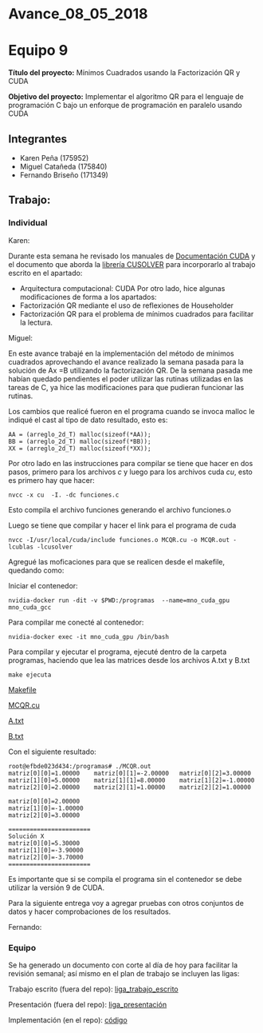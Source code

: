 # Avance_08_05_2018

Equipo 9 
=================================================
**Título del proyecto:** Mínimos Cuadrados usando la Factorización QR y CUDA

**Objetivo del proyecto:** Implementar el algoritmo QR para el lenguaje de programación C bajo un enforque de programación en paralelo usando CUDA


Integrantes
---------------------------------------------------
+ Karen Peña (175952)
+ Miguel Catañeda (175840)
+ Fernando Briseño (171349)


## Trabajo:

### Individual

Karen: 

Durante esta semana he revisado los manuales de [Documentación CUDA](https://docs.nvidia.com/cuda/cuda-c-best-practices-guide/#memory-optimizations) y el documento que aborda la [librería CUSOLVER](https://docs.nvidia.com/cuda/pdf/CUSOLVER_Library.pdf) para incorporarlo al trabajo escrito en el apartado:
+ Arquitectura computacional: CUDA
Por otro lado, hice algunas modificaciones de forma a los apartados:
+ Factorización QR mediante el uso de reflexiones de Householder
+ Factorización QR para el problema de mínimos cuadrados
para facilitar la lectura.

 
Miguel: 

En este avance trabajé en la implementación del método de mínimos cuadrados aprovechando el avance realizado la semana pasada para la solución de Ax =B   utilizando la factorización QR. De la semana pasada me habían quedado pendientes el poder utilizar las rutinas utilizadas en las tareas de C, ya hice las modificaciones para que pudieran funcionar las rutinas.

Los cambios que realicé fueron en el programa cuando se invoca malloc le indiqué el cast al tipo de dato resultado, esto es:


```
AA = (arreglo_2d_T) malloc(sizeof(*AA));
BB = (arreglo_2d_T) malloc(sizeof(*BB));
XX = (arreglo_2d_T) malloc(sizeof(*XX));
```

Por otro lado en las instrucciones para compilar se tiene que hacer en dos pasos, primero para los archivos *c* y luego para los archivos cuda *cu*, esto es primero hay que hacer: 


```
nvcc -x cu  -I. -dc funciones.c 
```

Esto compila el archivo funciones generando el archivo funciones.o 

Luego se tiene que compilar y hacer el link para el programa de cuda 

```
nvcc -I/usr/local/cuda/include funciones.o MCQR.cu -o MCQR.out -lcublas -lcusolver
```

Agregué las moficaciones para que se realicen desde el makefile, quedando como: 


Iniciar el contenedor: 

```
nvidia-docker run -dit -v $PWD:/programas  --name=mno_cuda_gpu  mno_cuda_gcc
```

Para compilar me conecté al contenedor: 

```
nvidia-docker exec -it mno_cuda_gpu /bin/bash
```

Para compilar y ejecutar el programa, ejecuté dentro de la carpeta programas, haciendo que lea las matrices desde los archivos A.txt y B.txt

```
make ejecuta
```

[Makefile](../codigo/Makefile)

[MCQR.cu](../codigo/MCQR.cu)

[A.txt](../codigo/A.txt)

[B.txt](../codigo/B.txt)

Con el siguiente resultado: 

```
root@efbde023d434:/programas# ./MCQR.out 
matriz[0][0]=1.00000	matriz[0][1]=-2.00000	matriz[0][2]=3.00000
matriz[1][0]=5.00000	matriz[1][1]=8.00000	matriz[1][2]=-1.00000
matriz[2][0]=2.00000	matriz[2][1]=1.00000	matriz[2][2]=1.00000

matriz[0][0]=2.00000
matriz[1][0]=-1.00000
matriz[2][0]=3.00000

=======================
Solución X
matriz[0][0]=5.30000
matriz[1][0]=-3.90000
matriz[2][0]=-3.70000
=======================

```

Es importante que si se compila el programa sin el contenedor se debe utilizar la versión 9 de CUDA. 

Para la siguiente entrega voy a agregar pruebas con otros conjuntos de datos y hacer comprobaciones de los resultados.





Fernando:


### Equipo

Se ha generado un documento con corte al día de hoy para facilitar la revisión semanal; así mismo en el plan de trabajo se incluyen las ligas:  

Trabajo escrito (fuera del repo): [liga_trabajo_escrito](https://drive.google.com/drive/folders/1EkRomjpJLi_mLgXNvKZA1uizJJKIVNlk)

Presentación (fuera del repo): [liga_presentación](https://drive.google.com/drive/folders/1KN2nghXPG8c8GwU9f5t46snOMRBbrf-F)

Implementación (en el repo): [código](../codigo/MCQR.cu)
